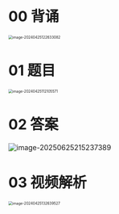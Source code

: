 # 00 背诵

<img src="https://cvp.oss-cn-shanghai.aliyuncs.com/picgo/202404251226188.png" alt="image-20240425122633082" style="zoom:50%;" />



# 01 题目

<img src="https://cvp.oss-cn-shanghai.aliyuncs.com/picgo/202404251121645.png" alt="image-20240425112105571" style="zoom:50%;" />



# 02 答案

![image-20250625215237389](https://cvp.oss-cn-shanghai.aliyuncs.com/202506252152560.png)



# 03 视频解析

<img src="https://cvp.oss-cn-shanghai.aliyuncs.com/picgo/202404251326624.png" alt="image-20240425132639527" style="zoom:50%;" />

